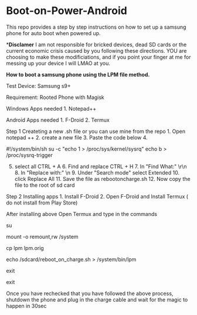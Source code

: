 # Boot-on-Power-Android
This repo provides a step by step instructions on how to set up a samsung phone for auto boot when powered up.

***Disclamer**
I am not responsible for bricked devices, dead SD cards or the current economic crisis caused by you following these directions. YOU are choosing to make these modificiations, and if you point your finger at me for messing up your device I will LMAO at you.

**How to boot a samsung phone using the LPM file method.**

Test Device: 
Samsung s9+

Requirement: 
Rooted Phone with Magisk 

Windows Apps needed
	1. Notepad++

Android Apps needed
	1. F-Droid
	2. Termux

Step 1
Createting a new .sh file or you can use mine from the repo
	1. Open notepad ++
	2. create a new file
	3. Paste the code below
	4. 	
    
#!/system/bin/sh
su -c "echo 1 > /proc/sys/kernel/sysrq"
echo b > /proc/sysrq-trigger
	
  5. select all CTRL + A
	6. Find and replace CTRL + H
	7. In "Find What:" \r\n
	8. In "Replace with:" \n
	9. Under "Search mode" select Extended
	10. click Replace All
	11. Save the file as rebootoncharge.sh
	12. Now copy the file to the root of sd card
	
Step 2 Installing apps
	1. Install F-Droid
	2. Open F-Droid and Install Termux ( do not install from Play Store)


After installing above
Open Termux and type in the commands

su

mount -o remount,rw /system

cp lpm lpm.orig

echo /sdcard/reboot_on_charge.sh > /system/bin/lpm

exit

exit

Once you have rechecked that you have followed the above process, shutdown the phone and plug in the charge cable and wait for the magic to happen in 30sec 

